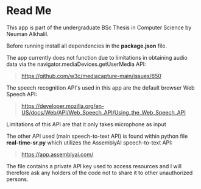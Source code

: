 # Read Me

This app is part of the undergraduate BSc Thesis in Computer Science by Neuman Alkhalil.

Before running install all dependencies in the **package.json** file.

The app currently does not function due to limitations in obtaining audio data via the navigator.mediaDevices.getUserMedia API:
> https://github.com/w3c/mediacapture-main/issues/650

The speech recognition API's used in this app are the default browser Web Speech API:
>https://developer.mozilla.org/en-US/docs/Web/API/Web_Speech_API/Using_the_Web_Speech_API

Limitations of this API are that it only takes microphone as input

The other API used (main speech-to-text API) is found within python file **real-time-sr.py** which utilizes the AssemblyAI speech-to-text API:
>https://app.assemblyai.com/

The file contains a private API key used to access resources and I will therefore ask any holders of the code not to share it to other unauthorized persons.